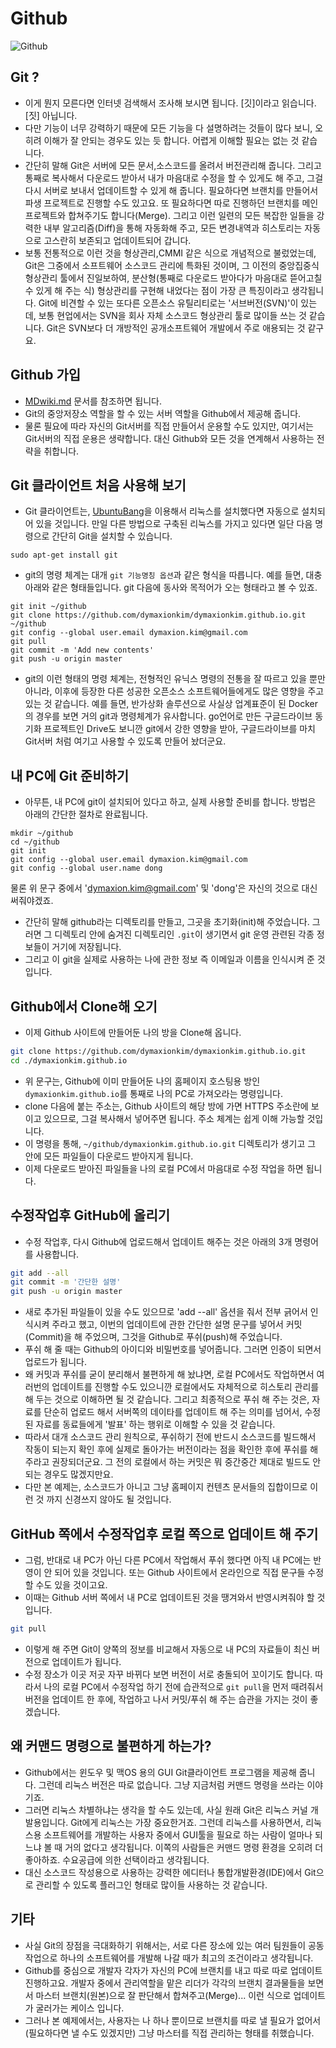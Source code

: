 # Github

![Github](https://assets-cdn.github.com/images/modules/logos_page/Octocat.png)

## Git ?
* 이게 뭔지 모른다면 인터넷 검색해서 조사해 보시면 됩니다.  [깃]이라고 읽습니다.  [짓] 아닙니다.
* 다만 기능이 너무 강력하기 때문에 모든 기능을 다 설명하려는 것들이 많다 보니, 오히려 이해가 잘 안되는 경우도 있는 듯 합니다.  어렵게 이해할 필요는 없는 것 같습니다.
* 간단히 말해 Git은 서버에 모든 문서,소스코드를 올려서 버전관리해 줍니다.  그리고 통째로 복사해서 다운로드 받아서 내가 마음대로 수정을 할 수 있게도 해 주고, 그걸 다시 서버로 보내서 업데이트할 수 있게 해 줍니다.  필요하다면 브랜치를 만들어서 파생 프로젝트로 진행할 수도 있고요.  또 필요하다면 따로 진행하던 브랜치를 메인 프로젝트와 합쳐주기도 합니다(Merge).  그리고 이런 일련의 모든 복잡한 일들을 강력한 내부 알고리즘(Diff)을 통해 자동화해 주고, 모든 변경내역과 히스토리는 자동으로 고스란히 보존되고 업데이트되어 갑니다.
* 보통 전통적으로 이런 것을 형상관리,CMMI 같은 식으로 개념적으로 불렀었는데, Git은 그중에서 소프트웨어 소스코드 관리에 특화된 것이며, 그 이전의 중앙집중식 형상관리 툴에서 진일보하여, 분산형(통째로 다운로드 받아다가 마음대로 뜯어고칠 수 있게 해 주는 식) 형상관리를 구현해 내었다는 점이 가장 큰 특징이라고 생각됩니다.  Git에 비견할 수 있는 또다른 오픈소스 유틸리티로는 '서브버전(SVN)'이 있는데, 보통 현업에서는 SVN을 회사 자체 소스코드 형상관리 툴로 많이들 쓰는 것 같습니다.  Git은 SVN보다 더 개방적인 공개소프트웨어 개발에서 주로 애용되는 것 같구요.

## Github 가입
* [MDwiki.md](MDwiki.md) 문서를 참조하면 됩니다.
* Git의 중앙저장소 역할을 할 수 있는 서버 역할을 Github에서 제공해 줍니다.
* 물론 필요에 따라 자신의 Git서버를 직접 만들어서 운용할 수도 있지만, 여기서는 Git서버의 직접 운용은 생략합니다.  대신 Github와 모든 것을 연계해서 사용하는 전략을 취합니다.

## Git 클라이언트 처음 사용해 보기
* Git 클라이언트는, [UbuntuBang](https://github.com/dymaxionkim/UbuntuBang)을 이용해서 리눅스를 설치했다면 자동으로 설치되어 있을 것입니다.  만일 다른 방법으로 구축된 리눅스를 가지고 있다면 일단 다음 명령으로 간단히 Git을 설치할 수 있습니다.
```
sudo apt-get install git
```
* git의 명령 체계는 대개 `git 기능명칭 옵션`과 같은 형식을 따릅니다.  예를 들면, 대충 아래와 같은 형태들입니다.  git 다음에 동사와 목적어가 오는 형태라고 볼 수 있죠.
```
git init ~/github
git clone https://github.com/dymaxionkim/dymaxionkim.github.io.git ~/github
git config --global user.email dymaxion.kim@gmail.com
git pull
git commit -m 'Add new contents'
git push -u origin master
```
* git의 이런 형태의 명령 체계는, 전형적인 유닉스 명령의 전통을 잘 따르고 있을 뿐만 아니라, 이후에 등장한 다른 성공한 오픈소스 소프트웨어들에게도 많은 영향을 주고 있는 것 같습니다.  예를 들면, 반가상화 솔루션으로 사실상 업계표준이 된 Docker의 경우를 보면 거의 git과 명령체계가 유사합니다.  go언어로 만든 구글드라이브 동기화 프로젝트인 Drive도 보니깐 git에서 강한 영향을 받아, 구글드라이브를 마치 Git서버 처럼 여기고 사용할 수 있도록 만들어 놨더군요.

## 내 PC에 Git 준비하기
* 아무튼, 내 PC에 git이 설치되어 있다고 하고, 실제 사용할 준비를 합니다.  방법은 아래의 간단한 절차로 완료됩니다.
```
mkdir ~/github
cd ~/github
git init
git config --global user.email dymaxion.kim@gmail.com
git config --global user.name dong
```
물론 위 문구 중에서 'dymaxion.kim@gmail.com' 및 'dong'은 자신의 것으로 대신 써줘야겠죠.
* 간단히 말해 github라는 디렉토리를 만들고, 그곳을 초기화(init)해 주었습니다.  그러면 그 디렉토리 안에 숨겨진 디렉토리인 `.git`이 생기면서 git 운영 관련된 각종 정보들이 거기에 저장됩니다.
* 그리고 이 git을 실제로 사용하는 나에 관한 정보 즉 이메일과 이름을 인식시켜 준 것입니다.

## Github에서 Clone해 오기
* 이제 Github 사이트에 만들어둔 나의 방을 Clone해 옵니다.
```bash
git clone https://github.com/dymaxionkim/dymaxionkim.github.io.git
cd ./dymaxionkim.github.io
```
* 위 문구는, Github에 이미 만들어둔 나의 홈페이지 호스팅용 방인 `dymaxionkim.github.io`를 통째로 나의 PC로 가져오라는 명령입니다.
* clone 다음에 붙는 주소는, Github 사이트의 해당 방에 가면 HTTPS 주소란에 보이고 있으므로, 그걸 복사해서 넣어주면 됩니다.  주소 체계는 쉽게 이해 가능할 것입니다.
* 이 명령을 통해, `~/github/dymaxionkim.github.io.git` 디렉토리가 생기고 그 안에 모든 파일들이 다운로드 받아지게 됩니다.
* 이제 다운로드 받아진 파일들을 나의 로컬 PC에서 마음대로 수정 작업을 하면 됩니다.

## 수정작업후 GitHub에 올리기
* 수정 작업후, 다시 Github에 업로드해서 업데이트 해주는 것은 아래의 3개 명령어를 사용합니다.
```bash
git add --all
git commit -m '간단한 설명'
git push -u origin master
```
* 새로 추가된 파일들이 있을 수도 있으므로 'add --all' 옵션을 줘서 전부 긁어서 인식시켜 주라고 했고, 이번의 업데이트에 관한 간단한 설명 문구를 넣어서 커밋(Commit)을 해 주었으며, 그것을 Github로 푸쉬(push)해 주었습니다.
* 푸쉬 해 줄 때는 Github의 아이디와 비밀번호를 넣어줍니다.  그러면 인증이 되면서 업로드가 됩니다.
* 왜 커밋과 푸쉬를 굳이 분리해서 불편하게 해 놨냐면, 로컬 PC에서도 작업하면서 여러번의 업데이트를 진행할 수도 있으니깐 로컬에서도 자체적으로 히스토리 관리를 해 두는 것으로 이해하면 될 것 같습니다.  그리고 최종적으로 푸쉬 해 주는 것은, 자료를 단순히 업로드 해서 서버쪽의 데이타를 업데이트 해 주는 의미를 넘어서, 수정된 자료를 동료들에게 '발표' 하는 행위로 이해할 수 있을 것 같습니다.
* 따라서 대개 소스코드 관리 원칙으로, 푸쉬하기 전에 반드시 소스코드를 빌드해서 작동이 되는지 확인 후에 실제로 돌아가는 버전이라는 점을 확인한 후에 푸쉬를 해 주라고 권장되더군요.  그 전의 로컬에서 하는 커밋은 뭐 중간중간 제대로 빌드도 안되는 경우도 많겠지만요.
* 다만 본 예제는, 소스코드가 아니고 그냥 홈페이지 컨텐츠 문서들의 집합이므로 이런 것 까지 신경쓰지 않아도 될 것입니다.

## GitHub 쪽에서 수정작업후 로컬 쪽으로 업데이트 해 주기
* 그럼, 반대로 내 PC가 아닌 다른 PC에서 작업해서 푸쉬 했다면 아직 내 PC에는 반영이 안 되어 있을 것입니다.  또는 Github 사이트에서 온라인으로 직접 문구들 수정할 수도 있을 것이고요.
* 이때는 Github 서버 쪽에서 내 PC로 업데이트된 것을 땡겨와서 반영시켜줘야 할 것입니다.
```bash
git pull
```
* 이렇게 해 주면 Git이 양쪽의 정보를 비교해서 자동으로 내 PC의 자료들이 최신 버전으로 업데이트가 됩니다.
* 수정 장소가 이곳 저곳 자꾸 바뀌다 보면 버전이 서로 충돌되어 꼬이기도 합니다.  따라서 나의 로컬 PC에서 수정작업 하기 전에 습관적으로 `git pull`을 먼저 때려줘서 버전을 업데이트 한 후에, 작업하고 나서 커밋/푸쉬 해 주는 습관을 가지는 것이 좋겠습니다.

## 왜 커맨드 명령으로 불편하게 하는가?
* Github에서는 윈도우 및 맥OS 용의 GUI Git클라이언트 프로그램을 제공해 줍니다.  그런데 리눅스 버전은 따로 없습니다.  그냥 지금처럼 커맨드 명령을 쓰라는 이야기죠.
* 그러면 리눅스 차별하냐는 생각을 할 수도 있는데, 사실 원래 Git은 리눅스 커널 개발용입니다.  Git에게 리눅스는 가장 중요한거죠.  그런데 리눅스를 사용하면서, 리눅스용 소프트웨어를 개발하는 사용자 중에서 GUI툴을 필요로 하는 사람이 얼마나 되느냐 볼 때 거의 없다고 생각됩니다.  이쪽의 사람들은 커맨드 명령 환경을 오히려 더 좋아하죠. 수요공급에 의한 선택이라고 생각됩니다.
* 대신 소스코드 작성용으로 사용하는 강력한 에디터나 통합개발환경(IDE)에서 Git으로 관리할 수 있도록 플러그인 형태로 많이들 사용하는 것 같습니다.

## 기타
* 사실 Git의 장점을 극대화하기 위해서는, 서로 다른 장소에 있는 여러 팀원들이 공동작업으로 하나의 소프트웨어를 개발해 나갈 때가 최고의 조건이라고 생각됩니다.
* Github를 중심으로 개발자 각자가 자신의 PC에 브랜치를 내고 따로 따로 업데이트 진행하고요.  개발자 중에서 관리역할을 맡은 리더가 각각의 브랜치 결과물들을 보면서 마스터 브랜치(원본)으로 잘 판단해서 합쳐주고(Merge)...  이런 식으로 업데이트가 굴러가는 케이스 입니다.
* 그러나 본 예제에서는, 사용자는 나 하나 뿐이므로 브랜치를 따로 낼 필요가 없어서(필요하다면 낼 수도 있겠지만) 그냥 마스터를 직접 관리하는 형태를 취했습니다.
